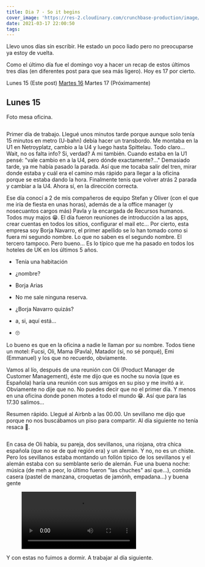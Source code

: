 ```yaml
---
title: Dia 7 - So it begins
cover_image: 'https://res-2.cloudinary.com/crunchbase-production/image/upload/c_lpad,f_auto,q_auto:eco/bufoypg9glk3r90i7duz'
date: 2021-03-17 22:00:50
tags:
---
```


Llevo unos días sin escribir. He estado un poco liado pero no preocuparse ya estoy de vuelta.

Como el último día fue el domingo voy a hacer un recap de estos últimos tres días (en diferentes post para que sea más ligero). Hoy es 17 por cierto.

Lunes 15 (Este post)
[Martes 16](/2021/03/17/Dia-8-mirando-donde-piso/)
Martes 17 (Próximamente)

## Lunes 15

Foto mesa oficina.

<figure>
    <img src="https://d26aplmy81ikda.cloudfront.net/photo_2021-03-18_22-20-16.jpg" alt="">
</figure>

Primer día de trabajo. Llegué unos minutos tarde porque aunque solo tenía 15 minutos en metro (U-bahn) debía hacer un transbordo. Me montaba en la U1 en Netroyplatz, cambio a la U4 y luego hasta Spittelau. Todo claro... Wait, no os falta info? Si, verdad? A mi también. Cuando estaba en la U1 pensé: "vale cambio en a la U4, pero dónde exactamente?..."
Demasiado tarde, ya me había pasado la parada. Así que me tocaba salir del tren, mirar donde estaba y cuál era el camino más rápido para llegar a la oficina porque se estaba dando la hora. Finalmente tenis que volver atrás 2 parada y cambiar a la U4. Ahora sí, en la dirección correcta.

Ese día conocí a 2 de mis compañeros de equipo Stefan y Oliver (con el que me iría de fiesta en unas horas), además de a la office manager (y nosecuantos cargos más) Pavla y la encargada de Recursos humanos. Todos muy majos 😁.
El día fueron reuniones de introducción a las apps, crear cuentas en todos los sitios, configurar el mail etc... Por cierto, esta empresa soy Borja Navarro, el primer apellido se lo han tomado como si fuera mi segundo nombre. Lo que no saben es el segundo nombre. El tercero tampoco. Pero bueno... Es lo típico que me ha pasado en todos los hoteles de UK en los últimos 5 años.

+ Tenía una habitación
- ¿nombre?
+ Borja Arias
- No me sale ninguna reserva.
+ ¿Borja Navarro quizás?
- a, si, aquí está...
+ 🙄

Lo bueno es que en la oficina a nadie le llaman por su nombre. Todos tiene un motel: Fucsi, Oli, Mama (Pavla), Matador (si, no sé porqué), Emi (Emmanuel) y los que no recuerdo, obviamente.

Vamos al lío, después de una reunión con Oli (Product Manager de Customer Management), éste me dijo que es noche su novia (que es Española) haría una reunión con sus amigos en su piso y me invitó a ir. Obviamente no dije que no. No puedes decir que no el primer día. Y menos en una oficina donde ponen motes a todo el mundo 😁. Así que para las 17.30 salimos...

Resumen rápido. Llegué al Airbnb a las 00.00. Un sevillano me dijo que porque no nos buscábamos un piso para compartir. Al día siguiente no tenía resaca 🤣.

<figure>
    <img src="https://d26aplmy81ikda.cloudfront.net/photo_2021-03-18_22-20-20.jpg" alt="">
</figure>

En casa de Oli había, su pareja, dos sevillanos, una riojana, otra chica española (que no se de qué región era) y un alemán. Y no, no es un chiste. Pero los sevillanos estaba montando un follón típico de los sevillanos y el alemán estaba con su semblante serio de alemán. Fue una buena noche: música (de meh a peor, lo último fueron "las chuches" así que...), comida casera (pastel de manzana, croquetas de jamónh, empadana...) y buena gente

<figure>
    <video controls loop preload src="https://d26aplmy81ikda.cloudfront.net/video_2021-03-18_22-20-24.mp4" alt="">
</figure>

Y con estas no fuimos a dormir. A trabajar al día siguiente.